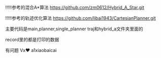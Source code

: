!!!!!参考的混合A*算法
https://github.com/zm0612/Hybrid_A_Star.git

!!!!!参考的轨迹优化算法
https://github.com/libai1943/CartesianPlanner.git 


主要代码是main,planner,single_planner  traj和hybrid_a文件夹里面的 

record里的都是打印的数据

有问题 Vx❤ a1xiaobaicai